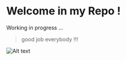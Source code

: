 Welcome in my Repo !
=========
Working in progress ...
>good job everybody !!!

![Alt text]( https://github.com/andret89/repo/img/screen_29.05.2014.png "My i3wm")
